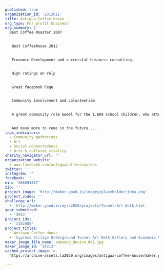 ```yaml
---
published: true
organization_id: '2013011'
title: Antigua Coffee House
org_type: For profit business
org_summary: |-
  Best Coffee Roaster 2007
   
   
   Best Coffeehouse 2012
   
   
   Economic Development and successful business consulting.
   
   
   High ratings on Yelp
   
   
   Great facebook Page
   
   
   Community involvement and volunteerism 
   
   
   A great community role model for the 1,600 school children, who attend the two LAUSD across the street from us.
   
   
   And many more to come in the future.....
tags_indicators:
  - Community gatherings
  - Art
  - Social connectedness
  - Arts & cultural vitality
charity_navigator_url: ''
organization_website:
  - www.facebook.com/antiguacoffeeroasters
twitter: ''
instagram: ''
facebook: ''
ein: '568691857'
zip: ''
project_image: 'http://maker.good.is/images/placeholder/idea.png'
project_video: ''
challenge_url:
  - 'http://maker.good.is/myla2050/projects/Tunnel-Art-Walk.html'
year_submitted:
  - '2013'
project_ids:
  - '3102005'
project_titles:
  - Antigua Coffee House
  - 'Cypress Village Underground Tunnel Art Walk Gallery and Economic Vitality '
maker_image_file_name: samsung_device_801.jpg
maker_image_id: '16313'
cached_project_image: >-
  https://archive-assets.la2050.org/images/antigua-coffee-house/maker.good.is/images/placeholder/idea.png

---
```

